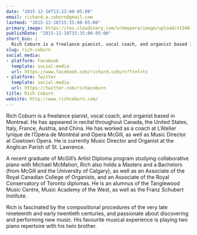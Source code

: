 ```yaml
---
date: "2015-12-16T13:23:00-05:00"
email: richard.a.coburn@gmail.com
lastmod: "2015-12-16T15:35:00-05:00"
primary_image: https://res.cloudinary.com/schmopera/image/upload/v1546194097/media/2018/12/RichCoburn.jpg
publishDate: "2015-12-16T15:35:00-05:00"
short_bio: |
  Rich Coburn is a freelance pianist, vocal coach, and organist based in Montreal. He has appeared in recital throughout Canada, the United States, Italy, France, Austria, and China. He has worked as a coach at L’Atelier lyrique de l’Opéra de Montréal and Opera McGill, as well as Music Director at Cowtown Opera. He is currently Music Director and Organist at the Anglican Parish of St. Lawrence.
slug: rich-coburn
social_media:
- platform: Facebook
  template: social-media
  url: https://www.facebook.com/richard.coburn?fref=ts
- platform: Twitter
  template: social-media
  url: https://twitter.com/richacoburn
title: Rich Coburn
website: http://www.richcoburn.com/
---
```

Rich Coburn is a freelance pianist, vocal coach, and organist based in Montreal. He has appeared in recital throughout Canada, the United States, Italy, France, Austria, and China. He has worked as a coach at L’Atelier lyrique de l’Opéra de Montréal and Opera McGill, as well as Music Director at Cowtown Opera. He is currently Music Director and Organist at the Anglican Parish of St. Lawrence.

A recent graduate of McGill’s Artist Diploma program studying collaborative piano with Michael McMahon, Rich also holds a Masters and a Bachelors (from McGill and the University of Calgary), as well as an Associate of the Royal Canadian College of Organists, and an Associate of the Royal Conservatory of Toronto diplomas. He is an alumnus of the Tanglewood Music Centre, Music Academy of the West, as well as the Franz Schubert Institute. 

Rich is fascinated by the compositional procedures of the very late nineteenth and early twentieth centuries, and passionate about discovering and performing new music. His favourite musical experience is playing two piano repertoire with his twin brother.